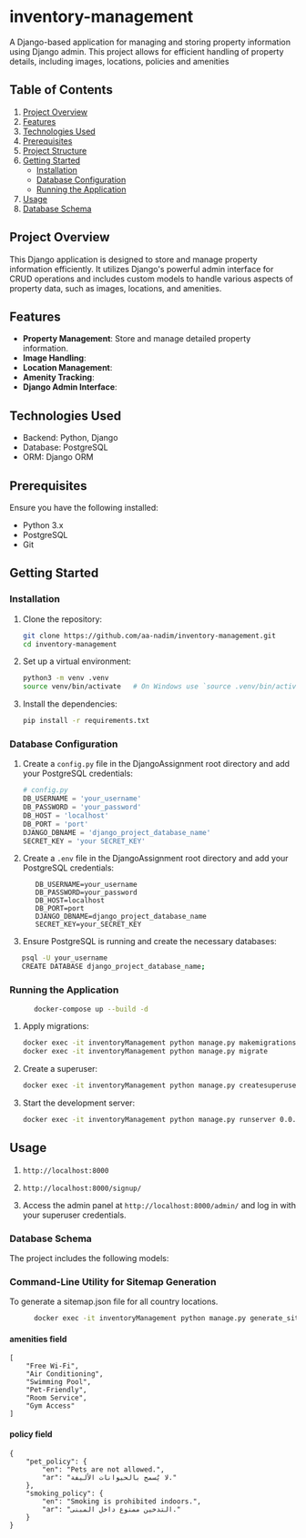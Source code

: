 # inventory-management

A Django-based application for managing and storing property information using Django admin. This project allows for efficient handling of property details, including images, locations, policies and amenities 

## Table of Contents

1. [Project Overview](#project-overview)
2. [Features](#features)
3. [Technologies Used](#technologies-used)
4. [Prerequisites](#prerequisites)
5. [Project Structure](#project-structure)
6. [Getting Started](#getting-started)
   - [Installation](#installation)
   - [Database Configuration](#database-configuration)
   - [Running the Application](#running-the-application)
7. [Usage](#usage)
8. [Database Schema](#database-schema)


## Project Overview

This Django application is designed to store and manage property information efficiently. It utilizes Django's powerful admin interface for CRUD operations and includes custom models to handle various aspects of property data, such as images, locations, and amenities.

## Features

- **Property Management**: Store and manage detailed property information.
- **Image Handling**: 
- **Location Management**: 
- **Amenity Tracking**: 
- **Django Admin Interface**: 

## Technologies Used

- Backend: Python, Django
- Database: PostgreSQL
- ORM: Django ORM

## Prerequisites

Ensure you have the following installed:
- Python 3.x
- PostgreSQL
- Git

## Getting Started

### Installation

1. Clone the repository:
   ```bash
   git clone https://github.com/aa-nadim/inventory-management.git
   cd inventory-management
   ```

2. Set up a virtual environment:
   ```bash
   python3 -m venv .venv 
   source venv/bin/activate   # On Windows use `source .venv/bin/activate`
   ```

3. Install the dependencies:
   ```bash
   pip install -r requirements.txt
   ```

### Database Configuration

1. Create a `config.py` file in the DjangoAssignment root directory and add your PostgreSQL credentials:

   ```python
   # config.py
   DB_USERNAME = 'your_username'
   DB_PASSWORD = 'your_password'
   DB_HOST = 'localhost'
   DB_PORT = 'port'
   DJANGO_DBNAME = 'django_project_database_name'
   SECRET_KEY = 'your SECRET_KEY'
   ```

2. Create a `.env` file in the DjangoAssignment root directory and add your PostgreSQL credentials:

   ```
      DB_USERNAME=your_username
      DB_PASSWORD=your_password
      DB_HOST=localhost
      DB_PORT=port
      DJANGO_DBNAME=django_project_database_name
      SECRET_KEY=your_SECRET_KEY
   ```

3. Ensure PostgreSQL is running and create the necessary databases:

```bash
   psql -U your_username
   CREATE DATABASE django_project_database_name;
```

### Running the Application

```bash
      docker-compose up --build -d
```
1. Apply migrations:
   ```bash
   docker exec -it inventoryManagement python manage.py makemigrations
   docker exec -it inventoryManagement python manage.py migrate
   ```

2. Create a superuser:
   ```bash
   docker exec -it inventoryManagement python manage.py createsuperuser
   ```

3. Start the development server:
   ```bash
   docker exec -it inventoryManagement python manage.py runserver 0.0.0.0:8000
   ```


## Usage

1. `http://localhost:8000`

2. `http://localhost:8000/signup/`

3. Access the admin panel at `http://localhost:8000/admin/` and log in with your superuser credentials.


### Database Schema

The project includes the following models:

### Command-Line Utility for Sitemap Generation

To generate a sitemap.json file for all country locations.
```bash
      docker exec -it inventoryManagement python manage.py generate_sitemap
```

#### amenities field 
```
[
    "Free Wi-Fi",
    "Air Conditioning",
    "Swimming Pool",
    "Pet-Friendly",
    "Room Service",
    "Gym Access"
]
```
#### policy field
```
{
    "pet_policy": {
        "en": "Pets are not allowed.",
        "ar": "لا يُسمح بالحيوانات الأليفة."
    },
    "smoking_policy": {
        "en": "Smoking is prohibited indoors.",
        "ar": "التدخين ممنوع داخل المبنى."
    }
}
```





